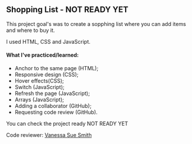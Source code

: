 ## Shopping List - NOT READY YET

This project goal's was to create a sopphing list where you can add items and where to buy it. 

I used HTML, CSS and JavaScript.

#### What I've practiced/learned:
- Anchor to the same page (HTML);
- Responsive design (CSS);
- Hover effects(CSS);
- Switch (JavaScript);
- Refresh the page (JavaScript);
- Arrays (JavaScript);
- Adding a collaborator (GitHub);
- Requesting code review (GitHub).


You can check the project ready NOT READY YET


Code reviewer: [Vanessa Sue Smith](https://github.com/VanessaSue27)

